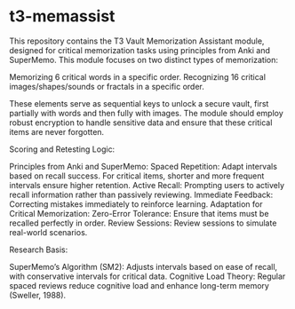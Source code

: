 # t3-memassist
This repository contains the T3 Vault Memorization Assistant module, designed for critical memorization tasks using principles from Anki and SuperMemo. This module focuses on two distinct types of memorization:

Memorizing 6 critical words in a specific order.
Recognizing 16 critical images/shapes/sounds or fractals in a specific order.

These elements serve as sequential keys to unlock a secure vault, first partially with words and then fully with images. The module should employ robust encryption to handle sensitive data and ensure that these critical items are never forgotten.

Scoring and Retesting Logic:

Principles from Anki and SuperMemo:
Spaced Repetition: Adapt intervals based on recall success. For critical items, shorter and more frequent intervals ensure higher retention.
Active Recall: Prompting users to actively recall information rather than passively reviewing.
Immediate Feedback: Correcting mistakes immediately to reinforce learning.
Adaptation for Critical Memorization:
Zero-Error Tolerance: Ensure that items must be recalled perfectly in order.
Review Sessions: Review sessions to simulate real-world scenarios.

Research Basis:

SuperMemo’s Algorithm (SM2): Adjusts intervals based on ease of recall, with conservative intervals for critical data.
Cognitive Load Theory: Regular spaced reviews reduce cognitive load and enhance long-term memory (Sweller, 1988).
